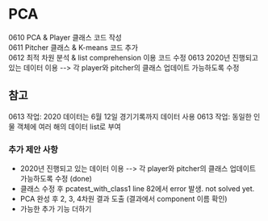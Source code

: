 # PCA
0610 PCA & Player 클래스 코드 작성 \
0611 Pitcher 클래스 & K-means 코드 추가 \
0612 최적 차원 분석 & list comprehension 이용 코드 수정
0613 2020년 진행되고 있는 데이터 이용 -->  각 player와 pitcher의 클래스 업데이트 가능하도록 수정

## 참고
0613 작업: 2020 데이터는 6월 12일 경기기록까지 데이터 사용
0613 작업: 동일한 인물 객체에 여러 해의 데이터 list로 부여

### 추가 제안 사항
- 2020년 진행되고 있는 데이터 이용 -->  각 player와 pitcher의 클래스 업데이트 가능하도록 수정 (done)
- 클래스 수정 후 pcatest_with_class1 line 82에서 error 발생. not solved yet.
- PCA 완성 후 2, 3, 4차원 결과 도출 (결과에서 component 이름 확인)
- 가능한 추가 기능 더하기
